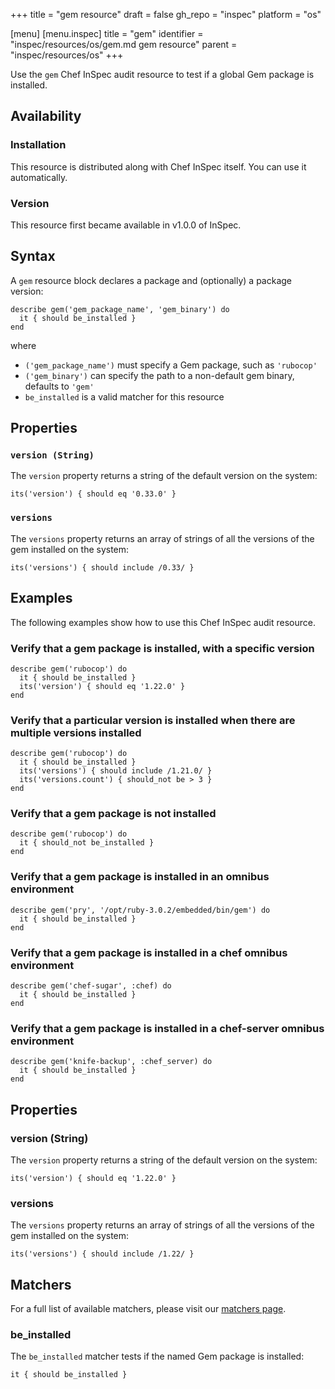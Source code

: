 +++
title = "gem resource"
draft = false
gh_repo = "inspec"
platform = "os"

[menu]
  [menu.inspec]
    title = "gem"
    identifier = "inspec/resources/os/gem.md gem resource"
    parent = "inspec/resources/os"
+++

Use the `gem` Chef InSpec audit resource to test if a global Gem package is installed.

## Availability

### Installation

This resource is distributed along with Chef InSpec itself. You can use it automatically.

### Version

This resource first became available in v1.0.0 of InSpec.

## Syntax

A `gem` resource block declares a package and (optionally) a package version:

    describe gem('gem_package_name', 'gem_binary') do
      it { should be_installed }
    end

where

- `('gem_package_name')` must specify a Gem package, such as `'rubocop'`
- `('gem_binary')` can specify the path to a non-default gem binary, defaults to `'gem'`
- `be_installed` is a valid matcher for this resource

## Properties

### `version (String)`

The `version` property returns a string of the default version on the system:

    its('version') { should eq '0.33.0' }

### `versions`

The `versions` property returns an array of strings of all the versions of the gem installed on the system:

    its('versions') { should include /0.33/ }

## Examples

The following examples show how to use this Chef InSpec audit resource.

### Verify that a gem package is installed, with a specific version

    describe gem('rubocop') do
      it { should be_installed }
      its('version') { should eq '1.22.0' }
    end

### Verify that a particular version is installed when there are multiple versions installed

    describe gem('rubocop') do
      it { should be_installed }
      its('versions') { should include /1.21.0/ }
      its('versions.count') { should_not be > 3 }
    end

### Verify that a gem package is not installed

    describe gem('rubocop') do
      it { should_not be_installed }
    end

### Verify that a gem package is installed in an omnibus environment

    describe gem('pry', '/opt/ruby-3.0.2/embedded/bin/gem') do
      it { should be_installed }
    end

### Verify that a gem package is installed in a chef omnibus environment

    describe gem('chef-sugar', :chef) do
      it { should be_installed }
    end

### Verify that a gem package is installed in a chef-server omnibus environment

    describe gem('knife-backup', :chef_server) do
      it { should be_installed }
    end

## Properties

### version (String)

The `version` property returns a string of the default version on the system:

    its('version') { should eq '1.22.0' }

### versions

The `versions` property returns an array of strings of all the versions of the gem installed on the system:

    its('versions') { should include /1.22/ }

## Matchers

For a full list of available matchers, please visit our [matchers page](/inspec/matchers/).

### be_installed

The `be_installed` matcher tests if the named Gem package is installed:

    it { should be_installed }
